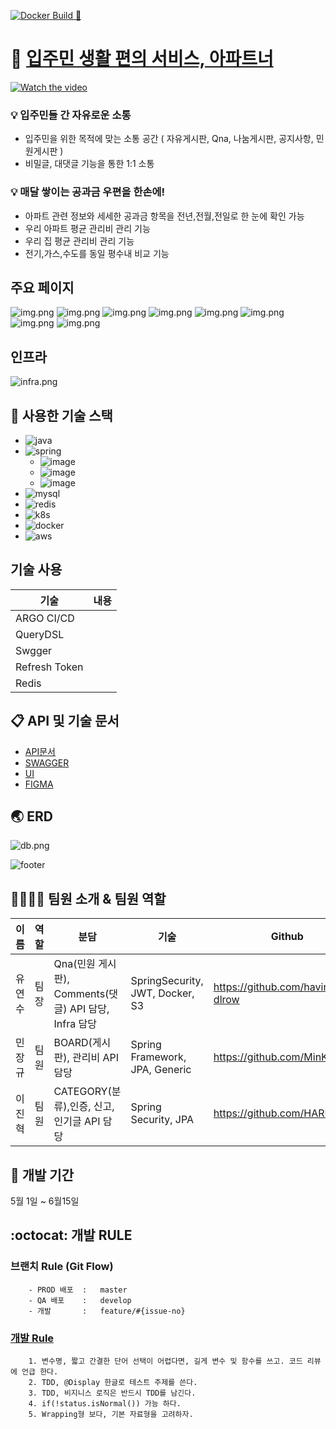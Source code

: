 [![Docker Build 🚀](https://github.com/fastcampus-711/backend/actions/workflows/build.yaml/badge.svg)](https://github.com/fastcampus-711/backend/actions/workflows/build.yaml)

# :office: [입주민 생활 편의 서비스, 아파트너](https://aptner.ha-ving.store)
[![Watch the video](https://img.youtube.com/vi/Z_qbmEa6xuI/0.jpg)](https://youtu.be/Z_qbmEa6xuI?feature=shared)

### :bulb: 입주민들 간 자유로운 소통
* 입주민을 위한 목적에 맞는 소통 공간 ( 자유게시판, Qna, 나눔게시판, 공지사항, 민원게시판 )
* 비밀글, 대댓글 기능을 통한 1:1 소통

### :bulb: 매달 쌓이는 공과금 우편을 한손에!
* 아파트 관련 정보와 세세한 공과금 항목을 전년,전월,전일로 한 눈에 확인 가능
* 우리 아파트 평균 관리비 관리 기능
* 우리 집 평균 관리비 관리 기능
* 전기,가스,수도를 동일 평수내 비교 기능

## 주요 페이지
![img.png](doc/module.png)
![img.png](doc/page/main.png)
![img.png](doc/page/board_free.png)
![img.png](doc/page/board_market.png)
![img.png](doc/page/board_qna.png)
![img.png](doc/page/board_complain.png)
![img.png](doc/page/bill.png)
![img.png](doc/page/mybill.png)

## 인프라
![infra.png](doc/infra.png)

## :hammer: 사용한 기술 스택
- ![java](https://img.shields.io/badge/Java-17%2B-ED8B00)
- ![spring](https://shields.io/badge/Spring%20Boot-3.2.0-blue)
    - ![image](https://shields.io/badge/Spring%20Boot%20web-3.2.0-green)
    - ![image](https://shields.io/badge/Spring%20Boot%20Jpa-3.2.0-green)
    - ![image](https://shields.io/badge/Spring%20Boot%20Security-3.2.0-green)
- ![mysql](https://img.shields.io/badge/MySQL-8-red)
- ![redis](https://img.shields.io/badge/Redis-6.2-red)
- ![k8s](https://shields.io/badge/Kubernetes-1.28.9-red)
- ![docker](https://img.shields.io/badge/docker-%230db7ed.svg)
- ![aws](https://img.shields.io/badge/Amazon_AWS-FF9900)

## 기술 사용
| 기술 | 내용 |
| -- |----|
| ARGO CI/CD |    |
| QueryDSL |    |
| Swgger |    |
| Refresh Token |    | 
| Redis |    |

## :clipboard: API 및 기술 문서 
- [API문서](https://docs.google.com/document/d/1LcSW8h3jjbClEtpAeo95xwRoJ2d1nFeL3XP7Qbyfbi4/edit?usp=sharing)
- [SWAGGER](https://711.ha-ving.store/swagger-ui/index.html)
- [UI](https://aptner.ha-ving.store)
- [FIGMA](https://www.figma.com/design/vYdE7q4wdbdNTgpf7w07ep/%ED%8C%8C%EC%9D%B4%EB%84%90_7%EC%A1%B0-%ED%94%BC%EA%B7%B8%EB%A7%88?node-id=37-3&t=B7ypkS7erlHYCbr3-0)

## :earth_asia: ERD
![db.png](doc%2Fdb.png)
<br>

![footer](https://capsule-render.vercel.app/api?type=waving&height=150&color=gradient&text=세븐일레븐&section=footer&fontAlign=50&fontAlignY=72)

## 👨‍👩‍👧‍👦 팀원 소개 & 팀원 역할

|이름| 역할 | 분담                                                          | 기술                              |  Github
|------|---------------------|----|-------------------------------------------------------------|---------------------------------| 
|유연수 | 팀장 | Qna(민원 게시판), Comments(댓글) API 담당, Infra 담당 | SpringSecurity, JWT, Docker, S3 | https://github.com/having-dlrow |
|민장규| 팀원 | BOARD(게시판), 관리비 API 담당                                      | Spring Framework, JPA, Generic  | https://github.com/MinKevin  |
|이진혁| 팀원 | CATEGORY(분류),인증, 신고, 인기글 API 담당                             | Spring Security, JPA            | https://github.com/HARIBO033 | 

## :calendar: 개발 기간
5월 1일 ~ 6월15일

## :octocat: 개발 RULE
### 브랜치 Rule (Git Flow)
```
    - PROD 배포  :   master
    - QA 배포    :   develop
    - 개발       :   feature/#{issue-no}
```

### [개발 Rule](https://github.com/fastcampus-711/backend/wiki/Spring-Convention)
```
    1. 변수명, 짧고 간결한 단어 선택이 어렵다면, 길게 변수 및 함수를 쓰고. 코드 리뷰에 언급 한다.
    2. TDD, @Display 한글로 테스트 주제를 쓴다.
    3. TDD, 비지니스 로직은 반드시 TDD를 남긴다.
    4. if(!status.isNormal()) 가능 하다.
    5. Wrapping형 보다, 기본 자료형을 고려하자.
```
